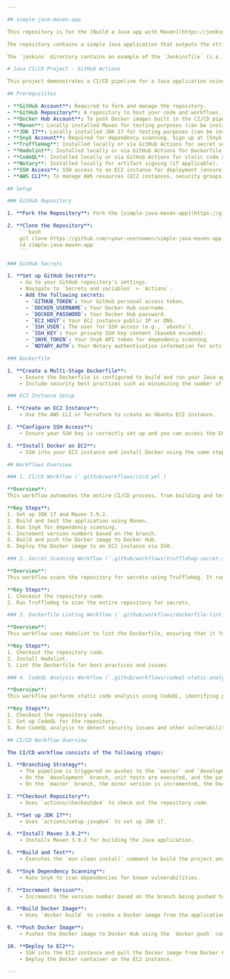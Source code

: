 ```yaml
---

## simple-java-maven-app

This repository is for the [Build a Java app with Maven](https://jenkins.io/doc/tutorials/build-a-java-app-with-maven/) tutorial in the [Jenkins User Documentation](https://jenkins.io/doc/).

The repository contains a simple Java application that outputs the string "Hello world!" and is accompanied by unit tests to ensure the main application works as expected. The results of these tests are saved to a JUnit XML report.

The `jenkins` directory contains an example of the `Jenkinsfile` (i.e., Pipeline) you'll be creating yourself during the tutorial. The `jenkins/scripts` subdirectory contains a shell script with commands that are executed when Jenkins processes the "Deliver" stage of your Pipeline.

# Java CI/CD Project - GitHub Actions

This project demonstrates a CI/CD pipeline for a Java application using GitHub Actions, Maven, Docker, and various security and quality checks. The pipeline automates the build, test, version increment, Docker image build and push processes, and deployment to an EC2 instance, along with secret scanning, dependency scanning, Dockerfile linting, and static code analysis.

## Prerequisites

- **GitHub Account**: Required to fork and manage the repository.
- **GitHub Repository**: A repository to host your code and workflows.
- **Docker Hub Account**: To push Docker images built in the CI/CD pipeline.
- **Maven**: Locally installed Maven for testing purposes (can be installed via `apt`, `brew`, or directly from the [Maven website](https://maven.apache.org/)).
- **JDK 17**: Locally installed JDK 17 for testing purposes (can be installed via `apt`, `brew`, or directly from the [Oracle website](https://www.oracle.com/java/technologies/javase-jdk17-downloads.html)).
- **Snyk Account**: Required for dependency scanning. Sign up at [Snyk.io](https://snyk.io/).
- **TruffleHog**: Installed locally or via GitHub Actions for secret scanning.
- **Hadolint**: Installed locally or via GitHub Actions for Dockerfile linting.
- **CodeQL**: Installed locally or via GitHub Actions for static code analysis.
- **Notary**: Installed locally for artifact signing (if applicable).
- **SSH Access**: SSH access to an EC2 instance for deployment (ensure your SSH key is available and configured).
- **AWS CLI**: To manage AWS resources (EC2 instances, security groups, etc.).

## Setup

### GitHub Repository

1. **Fork the Repository**: Fork the [simple-java-maven-app](https://github.com/jenkins-docs/simple-java-maven-app) repository to your GitHub account.

2. **Clone the Repository**:
    ```bash
    git clone https://github.com/<your-username>/simple-java-maven-app.git
    cd simple-java-maven-app
    ```

### GitHub Secrets

1. **Set up GitHub Secrets**:
    - Go to your GitHub repository's settings.
    - Navigate to `Secrets and variables` > `Actions`.
    - Add the following secrets:
      - `GITHUB_TOKEN`: Your GitHub personal access token.
      - `DOCKER_USERNAME`: Your Docker Hub username.
      - `DOCKER_PASSWORD`: Your Docker Hub password.
      - `EC2_HOST`: Your EC2 instance public IP or DNS.
      - `SSH_USER`: The user for SSH access (e.g., `ubuntu`).
      - `SSH_KEY`: Your private SSH key content (base64 encoded).
      - `SNYK_TOKEN`: Your Snyk API token for dependency scanning.
      - `NOTARY_AUTH`: Your Notary authentication information for artifact signing (if applicable).

### Dockerfile

1. **Create a Multi-Stage Dockerfile**:
    - Ensure the Dockerfile is configured to build and run your Java application using Alpine Linux.
    - Include security best practices such as minimizing the number of layers and using specific versions for the base image.

### EC2 Instance Setup

1. **Create an EC2 Instance**:
    - Use the AWS CLI or Terraform to create an Ubuntu EC2 instance.

2. **Configure SSH Access**:
    - Ensure your SSH key is correctly set up and you can access the EC2 instance.

3. **Install Docker on EC2**:
    - SSH into your EC2 instance and install Docker using the same steps as for your local environment.

## Workflows Overview

### 1. CI/CD Workflow (`.github/workflows/cicd.yml`)

**Overview**:  
This workflow automates the entire CI/CD process, from building and testing the Java application to deploying it as a Docker container on an EC2 instance. It ensures that code changes are properly tested and versioned, and that the Docker image is only built and deployed when pushing to the `master` branch.

**Key Steps**:
1. Set up JDK 17 and Maven 3.9.2.
2. Build and test the application using Maven.
3. Run Snyk for dependency scanning.
4. Increment version numbers based on the branch.
5. Build and push the Docker image to Docker Hub.
6. Deploy the Docker image to an EC2 instance via SSH.

### 2. Secret Scanning Workflow (`.github/workflows/trufflehog-secret-scan.yml`)

**Overview**:  
This workflow scans the repository for secrets using TruffleHog. It runs on every push to the `master` branch, ensuring that no sensitive information, such as API keys or passwords, is accidentally committed to the repository.

**Key Steps**:
1. Checkout the repository code.
2. Run TruffleHog to scan the entire repository for secrets.

### 3. Dockerfile Linting Workflow (`.github/workflows/dockerfile-lint-scan.yml`)

**Overview**:  
This workflow uses Hadolint to lint the Dockerfile, ensuring that it follows best practices and is free from common issues. It runs on every push and pull request, providing immediate feedback on Dockerfile quality.

**Key Steps**:
1. Checkout the repository code.
2. Install Hadolint.
3. Lint the Dockerfile for best practices and issues.

### 4. CodeQL Analysis Workflow (`.github/workflows/codeql-static-analysis.yml`)

**Overview**:  
This workflow performs static code analysis using CodeQL, identifying potential security vulnerabilities in the code. It runs on pushes and pull requests to the `master` and `development` branches, ensuring that the codebase remains secure.

**Key Steps**:
1. Checkout the repository code.
2. Set up CodeQL for the repository.
3. Run CodeQL analysis to detect security issues and other vulnerabilities in the code.

## CI/CD Workflow Overview

The CI/CD workflow consists of the following steps:

1. **Branching Strategy**:
    - The pipeline is triggered on pushes to the `master` and `development` branches.
    - On the `development` branch, unit tests are executed, and the patch version is incremented.
    - On the `master` branch, the minor version is incremented, the Docker image is built and pushed to Docker Hub, and the application is deployed to an EC2 instance.

2. **Checkout Repository**:
    - Uses `actions/checkout@v4` to check out the repository code.

3. **Set up JDK 17**:
    - Uses `actions/setup-java@v4` to set up JDK 17.

4. **Install Maven 3.9.2**:
    - Installs Maven 3.9.2 for building the Java application.

5. **Build and Test**:
    - Executes the `mvn clean install` command to build the project and run tests.

6. **Snyk Dependency Scanning**:
    - Runs Snyk to scan dependencies for known vulnerabilities.

7. **Increment Version**:
    - Increments the version number based on the branch being pushed to.

8. **Build Docker Image**:
    - Uses `docker build` to create a Docker image from the application.

9. **Push Docker Image**:
    - Pushes the Docker image to Docker Hub using the `docker push` command.

10. **Deploy to EC2**:
    - SSH into the EC2 instance and pull the Docker image from Docker Hub.
    - Deploy the Docker container on the EC2 instance.

---
```

